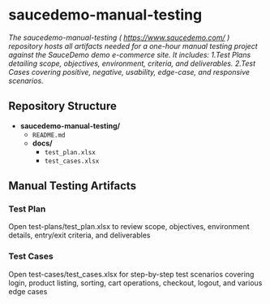 # saucedemo-manual-testing
*The saucedemo-manual-testing ( https://www.saucedemo.com/ ) repository hosts all artifacts needed for a one-hour manual testing project against the SauceDemo demo e-commerce site.
It includes:
1.Test Plans detailing scope, objectives, environment, criteria, and deliverables.
2.Test Cases covering positive, negative, usability, edge-case, and responsive scenarios.*

## Repository Structure
- **saucedemo-manual-testing/**
  - `README.md`
  - **docs/**
    - `test_plan.xlsx`
    - `test_cases.xlsx`


## Manual Testing Artifacts
### Test Plan
Open test-plans/test_plan.xlsx to review scope, objectives, environment details, entry/exit criteria, and deliverables 
### Test Cases
Open test-cases/test_cases.xlsx for step-by-step test scenarios covering login, product listing, sorting, cart operations, checkout, logout, and various edge cases
